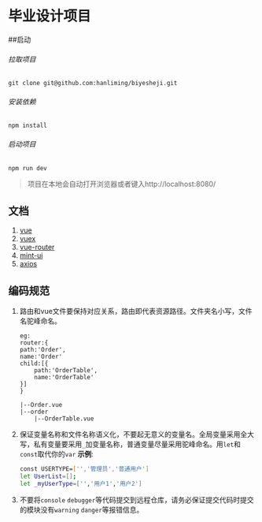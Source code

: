 # 毕业设计项目

##启动

###### 拉取项目
```
git clone git@github.com:hanliming/biyesheji.git
```

###### 安装依赖
```
npm install
```

###### 启动项目
```
npm run dev
```
>项目在本地会自动打开浏览器或者键入http://localhost:8080/


## 文档
1. [vue](https://cn.vuejs.org)
2. [vuex](https://vuex.vuejs.org)
3. [vue-router](https://router.vuejs.org)
4. [mint-ui](https://mint-ui.github.io/#!/zh-cn)
5. [axios](https://github.com/axios/axios)

## 编码规范

1. 路由和vue文件要保持对应关系，路由即代表资源路径。文件夹名小写，文件名驼峰命名。
    ```
    eg:
    router:{
    path:'Order',
    name:'Order'
    child:[{
        path:'OrderTable',
        name:'OrderTable'
    }]
    }
    ```
    ```z
    |--Order.vue
    |--order
        |--OrderTable.vue
    ```

2. 保证变量名称和文件名称语义化，不要起无意义的变量名。全局变量采用全大写，私有变量要采用`_`加变量名称，普通变量尽量采用驼峰命名。用`let`和`const`取代你的`var`
    __示例__:
    ```bash
    const USERTYPE=['','管理员','普通用户']
    let UserList=[];
    let _myUserType=['','用户1','用户2']
    ```

3. 不要将`console` `debugger`等代码提交到远程仓库，请务必保证提交代码时提交的模块没有`warning` `danger`等报错信息。